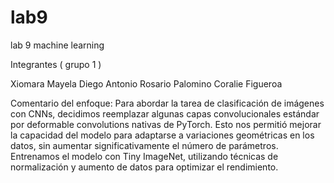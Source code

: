 # lab9
lab 9 machine learning

Integrantes ( grupo 1 ) 

Xiomara Mayela
Diego Antonio Rosario Palomino
Coralie Figueroa

Comentario del enfoque:
Para abordar la tarea de clasificación de imágenes con CNNs, decidimos reemplazar algunas capas convolucionales estándar por deformable convolutions nativas de PyTorch. Esto nos permitió mejorar la capacidad del modelo para adaptarse a variaciones geométricas en los datos, sin aumentar significativamente el número de parámetros. Entrenamos el modelo con Tiny ImageNet, utilizando técnicas de normalización y aumento de datos para optimizar el rendimiento.